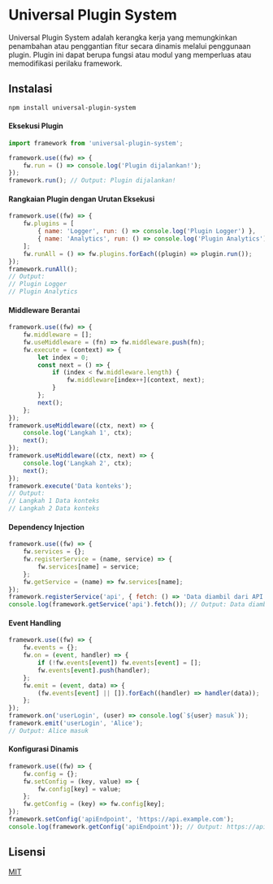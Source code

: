 # Universal Plugin System

Universal Plugin System adalah kerangka kerja yang memungkinkan penambahan atau penggantian fitur secara dinamis melalui penggunaan plugin. Plugin ini dapat berupa fungsi atau modul yang memperluas atau memodifikasi perilaku framework.

## Instalasi

```bash
npm install universal-plugin-system
```

#### Eksekusi Plugin

```js
import framework from 'universal-plugin-system';

framework.use((fw) => {
    fw.run = () => console.log('Plugin dijalankan!');
});
framework.run(); // Output: Plugin dijalankan!
```

#### Rangkaian Plugin dengan Urutan Eksekusi

```js
framework.use((fw) => {
    fw.plugins = [
        { name: 'Logger', run: () => console.log('Plugin Logger') },
        { name: 'Analytics', run: () => console.log('Plugin Analytics') },
    ];
    fw.runAll = () => fw.plugins.forEach((plugin) => plugin.run());
});
framework.runAll();
// Output:
// Plugin Logger
// Plugin Analytics
```

#### Middleware Berantai

```js
framework.use((fw) => {
    fw.middleware = [];
    fw.useMiddleware = (fn) => fw.middleware.push(fn);
    fw.execute = (context) => {
        let index = 0;
        const next = () => {
            if (index < fw.middleware.length) {
                fw.middleware[index++](context, next);
            }
        };
        next();
    };
});
framework.useMiddleware((ctx, next) => {
    console.log('Langkah 1', ctx);
    next();
});
framework.useMiddleware((ctx, next) => {
    console.log('Langkah 2', ctx);
    next();
});
framework.execute('Data konteks');
// Output:
// Langkah 1 Data konteks
// Langkah 2 Data konteks
```

#### Dependency Injection

```js
framework.use((fw) => {
    fw.services = {};
    fw.registerService = (name, service) => {
        fw.services[name] = service;
    };
    fw.getService = (name) => fw.services[name];
});
framework.registerService('api', { fetch: () => 'Data diambil dari API' });
console.log(framework.getService('api').fetch()); // Output: Data diambil dari API
```

#### Event Handling

```js
framework.use((fw) => {
    fw.events = {};
    fw.on = (event, handler) => {
        if (!fw.events[event]) fw.events[event] = [];
        fw.events[event].push(handler);
    };
    fw.emit = (event, data) => {
        (fw.events[event] || []).forEach((handler) => handler(data));
    };
});
framework.on('userLogin', (user) => console.log(`${user} masuk`));
framework.emit('userLogin', 'Alice');
// Output: Alice masuk
```

#### Konfigurasi Dinamis

```js
framework.use((fw) => {
    fw.config = {};
    fw.setConfig = (key, value) => {
        fw.config[key] = value;
    };
    fw.getConfig = (key) => fw.config[key];
});
framework.setConfig('apiEndpoint', 'https://api.example.com');
console.log(framework.getConfig('apiEndpoint')); // Output: https://api.example.com
```

## Lisensi

[MIT](LICENSE)
